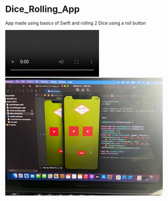 # Dice_Rolling_App
App made using basics of Swift and rolling 2 Dice using a roll button

![Running App Video](https://github.com/aniket19233-maker/Dice_Rolling_App/blob/main/IMG_1559.mp4)
![App Image](https://github.com/aniket19233-maker/Dice_Rolling_App/blob/main/IMG_1558.jpg)

